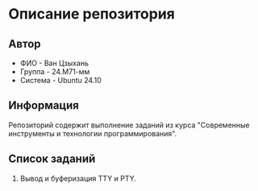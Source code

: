 # Описание репозитория
## Автор
- ФИО - Ван Цзыхань
- Группа - 24.М71-мм
- Система - Ubuntu 24.10
## Информация
Репозиторий содержит выполнение заданий из курса "Современные инструменты и технологии программирования".

## Список заданий

1) Вывод и буферизация TTY и PTY.
